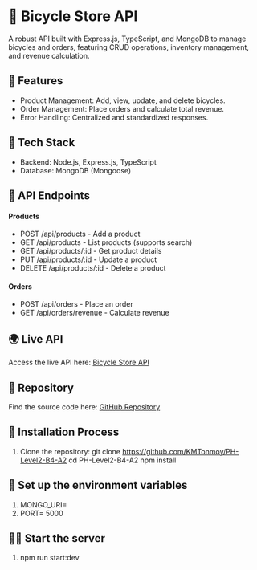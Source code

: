 # 🚴 Bicycle Store API

A robust API built with Express.js, TypeScript, and MongoDB to manage bicycles and orders, featuring CRUD operations, inventory management, and revenue calculation.

## 🌟 Features

- Product Management: Add, view, update, and delete bicycles.
- Order Management: Place orders and calculate total revenue.
- Error Handling: Centralized and standardized responses.

## 🔧 Tech Stack

- Backend: Node.js, Express.js, TypeScript
- Database: MongoDB (Mongoose)

## 📖 API Endpoints

#### Products

- POST /api/products - Add a product
- GET /api/products - List products (supports search)
- GET /api/products/:id - Get product details
- PUT /api/products/:id - Update a product
- DELETE /api/products/:id - Delete a product

#### Orders

- POST /api/orders - Place an order
- GET /api/orders/revenue - Calculate revenue

## 🌍 Live API

Access the live API here: [Bicycle Store API](https://assignment-2-fawn-gamma.vercel.app/)

## 📂 Repository

Find the source code here: [GitHub Repository](replace-with-your-repo-link)

## 🚀 Installation Process

1. Clone the repository:
   git clone <https://github.com/KMTonmoy/PH-Level2-B4-A2>
   cd PH-Level2-B4-A2
   npm install

## 📂 Set up the environment variables

1. MONGO_URI=<your-mongodb-connection-URI>
2. PORT= 5000

## 🏃‍➡️ Start the server

1. npm run start:dev
